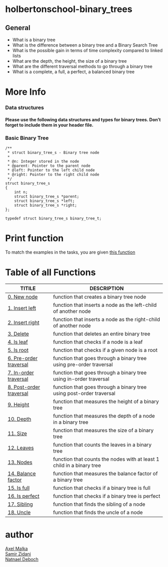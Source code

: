 # holbertonschool-binary_trees

## General

- What is a binary tree
- What is the difference between a binary tree and a Binary Search Tree
- What is the possible gain in terms of time complexity compared to linked lists
- What are the depth, the height, the size of a binary tree
- What are the different traversal methods to go through a binary tree
- What is a complete, a full, a perfect, a balanced binary tree

# More Info
### Data structures
#### Please use the following data structures and types for binary trees. Don’t forget to include them in your header file.

### Basic Binary Tree

```
/**
 * struct binary_tree_s - Binary tree node
 *
 * @n: Integer stored in the node
 * @parent: Pointer to the parent node
 * @left: Pointer to the left child node
 * @right: Pointer to the right child node
 */
struct binary_tree_s
{
    int n;
    struct binary_tree_s *parent;
    struct binary_tree_s *left;
    struct binary_tree_s *right;
};

typedef struct binary_tree_s binary_tree_t;
```

# Print function
To match the examples in the tasks, you are given [this function](https://github.com/Maxel6/holbertonschool-binary_trees/blob/main/binary_tree_print.c)<br/>
# Table of all Functions
| TITILE  | DESCRIPTION |
| ------------- | ------------- |
| [0. New node](https://github.com/Maxel6/holbertonschool-binary_trees/blob/main/0-binary_tree_node.c)  |  function that creates a binary tree node  |
| [1. Insert left](https://github.com/Maxel6/holbertonschool-binary_trees/blob/main/1-binary_tree_insert_left.c)  |  function that inserts a node as the left-child of another node  |
| [2. Insert right](https://github.com/Maxel6/holbertonschool-binary_trees/blob/main/2-binary_tree_insert_right.c)  |  function that inserts a node as the right-child of another node  |
| [3. Delete](https://github.com/Maxel6/holbertonschool-binary_trees/blob/main/3-binary_tree_delete.c)  |  function that deletes an entire binary tree  |
| [4. Is leaf](https://github.com/Maxel6/holbertonschool-binary_trees/blob/main/4-binary_tree_is_leaf.c)  |  function that checks if a node is a leaf  |
| [5. Is root](https://github.com/Maxel6/holbertonschool-binary_trees/blob/main/5-binary_tree_is_root.c)  |  function that checks if a given node is a root  |
| [6. Pre-order traversal](https://github.com/Maxel6/holbertonschool-binary_trees/blob/main/6-binary_tree_preorder.c)  |  function that goes through a binary tree using pre-order traversal  |
| [7. In-order traversal](https://github.com/Maxel6/holbertonschool-binary_trees/blob/main/7-binary_tree_inorder.c)  |  function that goes through a binary tree using in-order traversal  |
| [8. Post-order traversal](https://github.com/Maxel6/holbertonschool-binary_trees/blob/main/8-binary_tree_postorder.c)  |  function that goes through a binary tree using post-order traversal  |
| [9. Height](https://github.com/Maxel6/holbertonschool-binary_trees/blob/main/9-binary_tree_height.c)  |  function that measures the height of a binary tree  |
| [10. Depth](https://github.com/Maxel6/holbertonschool-binary_trees/blob/main/10-binary_tree_depth.c)  |  function that measures the depth of a node in a binary tree  |
| [11. Size](https://github.com/Maxel6/holbertonschool-binary_trees/blob/main/11-binary_tree_size.c)  |  function that measures the size of a binary tree  |
| [12. Leaves](https://github.com/Maxel6/holbertonschool-binary_trees/blob/main/12-binary_tree_leaves.c)  |  function that counts the leaves in a binary tree  |
| [13. Nodes](https://github.com/Maxel6/holbertonschool-binary_trees/blob/main/13-binary_tree_nodes.c)  |  function that counts the nodes with at least 1 child in a binary tree  |
| [14. Balance factor](https://github.com/Maxel6/holbertonschool-binary_trees/blob/main/14-binary_tree_balance.c)  |  function that measures the balance factor of a binary tree  |
| [15. Is full](https://github.com/Maxel6/holbertonschool-binary_trees/blob/main/15-binary_tree_is_full.c)  |  function that checks if a binary tree is full  |
| [16. Is perfect](https://github.com/Maxel6/holbertonschool-binary_trees/blob/main/16-binary_tree_is_perfect.c)  |  function that checks if a binary tree is perfect  |
| [17. Sibling](https://github.com/Maxel6/holbertonschool-binary_trees/blob/main/17-binary_tree_sibling.c)  |  function that finds the sibling of a node  |
| [18. Uncle](https://github.com/Maxel6/holbertonschool-binary_trees/blob/main/18-binary_tree_uncle.c)  |  function that finds the uncle of a node  |
# author
[Axel Malka](https://github.com/Maxel6)<br/>
[Samir Zidani](https://github.com/samdaphbynet)<br/>
[Natnael Deboch](https://github.com/Natnael04)
